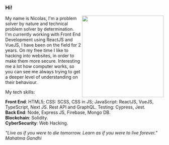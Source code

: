 ### Hi!

<p>
  <img width="260px" align="right" src="https://user-images.githubusercontent.com/66505477/235744561-be843a4b-dc3b-4302-b767-a9ce8a8bfde5.png">
  <p align="left">
My name is Nicolas, I'm a problem solver by nature and technical problem solver by determination.  
I'm currently working with Front End Development using ReactJS and VueJS, I have been on the field for 2 years.  
On my free time I like to hacking into websites, in order to make them more secure.  
Interesting me a lot how computer works, so you can see me always trying to get a deeper level of understanding on their behaviour.  

My tech skills:

**Front End**: HTML5; CSS: SCSS, CSS in JS; JavaScript: ReactJS, VueJS,  
TypeScript, Next JS. Rest API and GraphQL. Testing: Cypress, Jest.  
**Back End**: Node, Express JS, Firebase, Mongo DB.  
**Blockchain**: Solidity.  
**CyberSecurity**: Web Hacking.    

*"Live as if you were to die tomorrow. Learn as if you were to live forever."  
Mahatma Gandhi*
</p>
</p>

